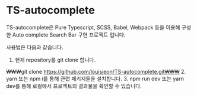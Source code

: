 # TS-autocomplete

TS-autocomplete은 Pure Typescript, SCSS, Babel, Webpack 등을 이용해 구성한 Auto complete Search Bar 구현 프로젝트 입니다.

사용법은 다음과 같습니다.

1. 현재 repository를 git clone 합니다.

₩₩₩git clone https://github.com/louisjeon/TS-autocomplete.git₩₩₩
2. yarn 또는 npm i를 통해 관련 패키지들을 설치합니다.
3. npm run dev 또는 yarn dev를 통해 로컬에서 프로젝트의 결과물을 확인할 수 있습니다.
